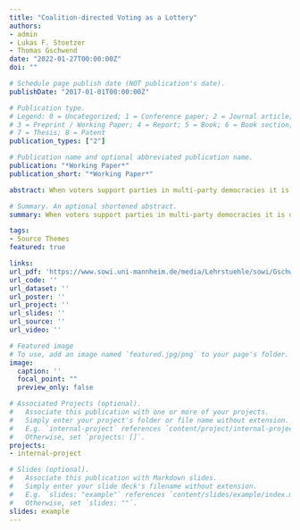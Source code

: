 ```yaml
---
title: "Coalition-directed Voting as a Lottery"
authors:
- admin
- Lukas F. Stoetzer
- Thomas Gschwend
date: "2022-01-27T00:00:00Z"
doi: ""

# Schedule page publish date (NOT publication's date).
publishDate: "2017-01-01T00:00:00Z"

# Publication type.
# Legend: 0 = Uncategorized; 1 = Conference paper; 2 = Journal article;
# 3 = Preprint / Working Paper; 4 = Report; 5 = Book; 6 = Book section;
# 7 = Thesis; 8 = Patent
publication_types: ["2"]

# Publication name and optional abbreviated publication name.
publication: "*Working Paper*"
publication_short: "*Working Paper*"

abstract: When voters support parties in multi-party democracies it is often uncertain what coalition government the party is likely to join. Are voters adversely affected by this type of uncertainty? In this paper, we present observational and experimental results that support the idea that voters are risk averse when considering coalition government options. The perception of uncertain coalition outlooks of a party negatively affects the propensity to vote for parties in survey data, even when holding the expected coalition government payoffs constant. In a survey vignette experiment during the German federal election 2021, we replicate this pattern for the CDU/CSU. Uncertain coalition outlooks reduce the propensity to support the CDU/CSU, compared to certain coalition outlooks with the same expected coalition government payoffs. The findings provide important insights for research on strategic voting theories and parties’ coalition strategies.

# Summary. An optional shortened abstract.
summary: When voters support parties in multi-party democracies it is often uncertain what coalition government the party is likely to join. Are voters adversely affected by this type of uncertainty? In this paper, we present observational and experimental results that support the idea that voters are risk averse when considering coalition government options.

tags:
- Source Themes
featured: true

links:
url_pdf: 'https://www.sowi.uni-mannheim.de/media/Lehrstuehle/sowi/Gschwend/Articel/Stoetzer202110_Risk_Preferences_MZESDraft.pdf'
url_code: ''
url_dataset: ''
url_poster: ''
url_project: ''
url_slides: ''
url_source: ''
url_video: ''

# Featured image
# To use, add an image named `featured.jpg/png` to your page's folder. 
image:
  caption: ''
  focal_point: ""
  preview_only: false

# Associated Projects (optional).
#   Associate this publication with one or more of your projects.
#   Simply enter your project's folder or file name without extension.
#   E.g. `internal-project` references `content/project/internal-project/index.md`.
#   Otherwise, set `projects: []`.
projects:
- internal-project

# Slides (optional).
#   Associate this publication with Markdown slides.
#   Simply enter your slide deck's filename without extension.
#   E.g. `slides: "example"` references `content/slides/example/index.md`.
#   Otherwise, set `slides: ""`.
slides: example
---
```


